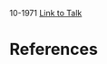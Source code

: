 

10-1971
[Link to Talk](https://www.churchofjesuschrist.org/study/general-conference/1971/10/sunday-morning-session?lang=eng)



# References
